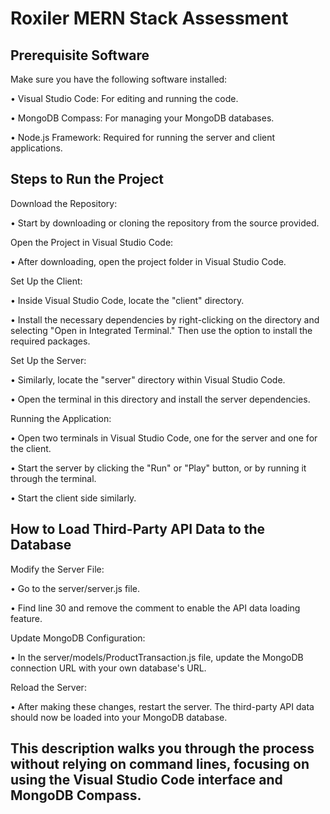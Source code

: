 # Roxiler MERN Stack Assessment

## Prerequisite Software
Make sure you have the following software installed:

• Visual Studio Code: For editing and running the code.

• MongoDB Compass: For managing your MongoDB databases.

• Node.js Framework: Required for running the server and client applications.

## Steps to Run the Project

Download the Repository:

• Start by downloading or cloning the repository from the source provided.

Open the Project in Visual Studio Code:

• After downloading, open the project folder in Visual Studio Code.

Set Up the Client:

• Inside Visual Studio Code, locate the "client" directory.

• Install the necessary dependencies by right-clicking on the directory and selecting "Open in Integrated Terminal." Then use the option to install the required packages.

Set Up the Server:

• Similarly, locate the "server" directory within Visual Studio Code.

• Open the terminal in this directory and install the server dependencies.

Running the Application:

• Open two terminals in Visual Studio Code, one for the server and one for the client.

• Start the server by clicking the "Run" or "Play" button, or by running it through the terminal.

• Start the client side similarly.

## How to Load Third-Party API Data to the Database

Modify the Server File:

• Go to the server/server.js file.

• Find line 30 and remove the comment to enable the API data loading feature.

Update MongoDB Configuration:

• In the server/models/ProductTransaction.js file, update the MongoDB connection URL with your own database's URL.

Reload the Server:

• After making these changes, restart the server. The third-party API data should now be loaded into your MongoDB database.

## This description walks you through the process without relying on command lines, focusing on using the Visual Studio Code interface and MongoDB Compass.
